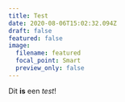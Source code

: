 ```yaml
---
title: Test
date: 2020-08-06T15:02:32.094Z
draft: false
featured: false
image:
  filename: featured
  focal_point: Smart
  preview_only: false
---
```

Dit **is** een *test*!